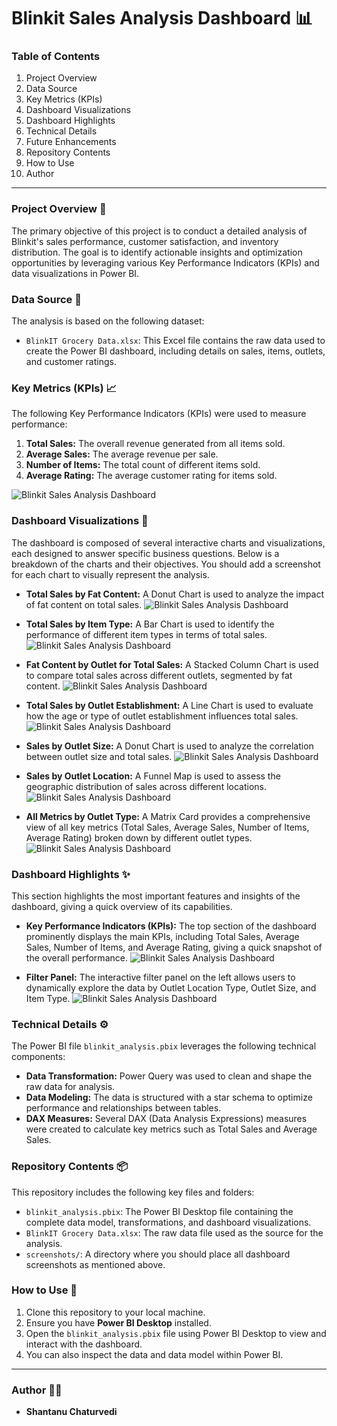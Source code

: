 # Blinkit Sales Analysis Dashboard 📊

### Table of Contents

1.  Project Overview
2.  Data Source
3.  Key Metrics (KPIs)
4.  Dashboard Visualizations
5.  Dashboard Highlights
6.  Technical Details
7.  Future Enhancements
8.  Repository Contents
9.  How to Use
10. Author

---

### Project Overview 🚀

The primary objective of this project is to conduct a detailed analysis of Blinkit's sales performance, customer satisfaction, and inventory distribution. The goal is to identify actionable insights and optimization opportunities by leveraging various Key Performance Indicators (KPIs) and data visualizations in Power BI.

### Data Source 📁

The analysis is based on the following dataset:

* `BlinkIT Grocery Data.xlsx`: This Excel file contains the raw data used to create the Power BI dashboard, including details on sales, items, outlets, and customer ratings.

### Key Metrics (KPIs) 📈

The following Key Performance Indicators (KPIs) were used to measure performance:

1.  **Total Sales:** The overall revenue generated from all items sold.
2.  **Average Sales:** The average revenue per sale.
3.  **Number of Items:** The total count of different items sold.
4.  **Average Rating:** The average customer rating for items sold.

![Blinkit Sales Analysis Dashboard](KPI_Metrics.png)

### Dashboard Visualizations 🎨

The dashboard is composed of several interactive charts and visualizations, each designed to answer specific business questions. Below is a breakdown of the charts and their objectives. You should add a screenshot for each chart to visually represent the analysis.

* **Total Sales by Fat Content:** A Donut Chart is used to analyze the impact of fat content on total sales.
    ![Blinkit Sales Analysis Dashboard](Fat_Content.png)

* **Total Sales by Item Type:** A Bar Chart is used to identify the performance of different item types in terms of total sales.
    ![Blinkit Sales Analysis Dashboard](Item_Type.png)

* **Fat Content by Outlet for Total Sales:** A Stacked Column Chart is used to compare total sales across different outlets, segmented by fat content.
    ![Blinkit Sales Analysis Dashboard](Fat_By_outlet.png)

* **Total Sales by Outlet Establishment:** A Line Chart is used to evaluate how the age or type of outlet establishment influences total sales.
    ![Blinkit Sales Analysis Dashboard](Outlet_Establishment.png)

* **Sales by Outlet Size:** A Donut Chart is used to analyze the correlation between outlet size and total sales.
    ![Blinkit Sales Analysis Dashboard](Outlet_Size.png)

* **Sales by Outlet Location:** A Funnel Map is used to assess the geographic distribution of sales across different locations.
    ![Blinkit Sales Analysis Dashboard](Outlet_Location.png)

* **All Metrics by Outlet Type:** A Matrix Card provides a comprehensive view of all key metrics (Total Sales, Average Sales, Number of Items, Average Rating) broken down by different outlet types.
    ![Blinkit Sales Analysis Dashboard](Outlet_Type.png)

### Dashboard Highlights ✨

This section highlights the most important features and insights of the dashboard, giving a quick overview of its capabilities.

* **Key Performance Indicators (KPIs):** The top section of the dashboard prominently displays the main KPIs, including Total Sales, Average Sales, Number of Items, and Average Rating, giving a quick snapshot of the overall performance.
    ![Blinkit Sales Analysis Dashboard](KPI_Metrics.png)

* **Filter Panel:** The interactive filter panel on the left allows users to dynamically explore the data by Outlet Location Type, Outlet Size, and Item Type.
    ![Blinkit Sales Analysis Dashboard](Filter_Panel.png)

### Technical Details ⚙️

The Power BI file `blinkit_analysis.pbix` leverages the following technical components:

* **Data Transformation:** Power Query was used to clean and shape the raw data for analysis.
* **Data Modeling:** The data is structured with a star schema to optimize performance and relationships between tables.
* **DAX Measures:** Several DAX (Data Analysis Expressions) measures were created to calculate key metrics such as Total Sales and Average Sales.

### Repository Contents 📦

This repository includes the following key files and folders:

* `blinkit_analysis.pbix`: The Power BI Desktop file containing the complete data model, transformations, and dashboard visualizations.
* `BlinkIT Grocery Data.xlsx`: The raw data file used as the source for the analysis.
* `screenshots/`: A directory where you should place all dashboard screenshots as mentioned above.

### How to Use 📖

1.  Clone this repository to your local machine.
2.  Ensure you have **Power BI Desktop** installed.
3.  Open the `blinkit_analysis.pbix` file using Power BI Desktop to view and interact with the dashboard.
4.  You can also inspect the data and data model within Power BI.

---

### Author 👨‍💻

* **Shantanu Chaturvedi**
